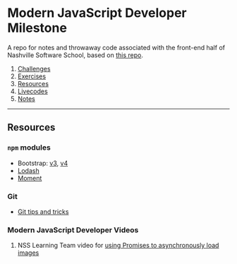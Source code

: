 # Modern JavaScript Developer Milestone

A repo for notes and throwaway code associated with the front-end half of Nashville Software School, based on [this repo](https://github.com/nashville-software-school/front-end-milestones/tree/master/3-modern-javascript-developer).

1. [Challenges](challenges)
1. [Exercises](exercises)
1. [Resources](resources)
1. [Livecodes](livecodes)
1. [Notes](notes)

---

## Resources

### `npm` modules

- Bootstrap: [v3](https://www.npmjs.com/package/bootstrap), [v4](https://www.npmjs.com/package/bootstrap-v4-dev)
- [Lodash](https://www.npmjs.com/package/lodash)
- [Moment](https://www.npmjs.com/package/moment)

### Git

- [Git tips and tricks](https://github.com/git-tips/tips)

### Modern JavaScript Developer Videos

1. NSS Learning Team video for [using Promises to asynchronously load images](https://www.youtube.com/watch?v=ieS07COyZZU&list=PLX0ucpUE_qIOUsxGNEPpP9yonb4zerVIC&index=7)